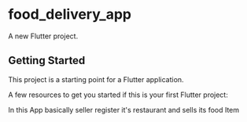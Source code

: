 # food_delivery_app

A new Flutter project.

## Getting Started

This project is a starting point for a Flutter application.

A few resources to get you started if this is your first Flutter project:

In this App basically seller register it's restaurant and sells its food Item


